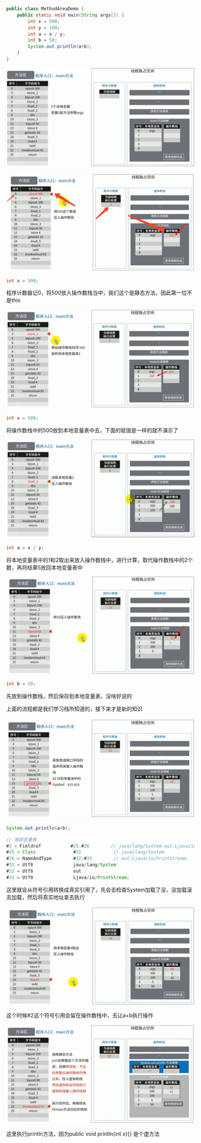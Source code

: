 ```java
public class MethodAreaDemo {
    public static void main(String args[]) {
        int x = 500;
        int y = 100;
        int a = x / y;
        int b = 50;
        System.out.println(a+b);
    }
}
```

![image-20230427092900275](image/39.%E6%96%B9%E6%B3%95%E5%8C%BA%E4%BD%BF%E7%94%A8%E4%B8%BE%E4%BE%8B/image-20230427092900275.png)

![image-20230427094356654](image/39.%E6%96%B9%E6%B3%95%E5%8C%BA%E4%BD%BF%E7%94%A8%E4%B8%BE%E4%BE%8B/image-20230427094356654.png)

```java
int x = 500;
```

程序计数器记0，将500放入操作数栈当中，我们这个是静态方法，因此第一位不是this



![image-20230427095001666](image/39.%E6%96%B9%E6%B3%95%E5%8C%BA%E4%BD%BF%E7%94%A8%E4%B8%BE%E4%BE%8B/image-20230427095001666.png)

```java
int x = 500;
```

将操作数栈中的500放到本地变量表中去，下面的赋值是一样的就不演示了



![image-20230427095329091](image/39.%E6%96%B9%E6%B3%95%E5%8C%BA%E4%BD%BF%E7%94%A8%E4%B8%BE%E4%BE%8B/image-20230427095329091.png)

```java
int a = x / y;
```

将本地变量表中的1和2取出来放入操作数栈中，进行计算，取代操作数栈中的2个数，再将结果5放回本地变量表中



![image-20230427100226881](image/39.%E6%96%B9%E6%B3%95%E5%8C%BA%E4%BD%BF%E7%94%A8%E4%B8%BE%E4%BE%8B/image-20230427100226881.png)

```java
int b = 50;
```

先放到操作数栈，然后保存到本地变量表，没啥好说的

上面的流程都是我们学习栈所知道的，接下来才是新的知识



![image-20230427100453456](image/39.%E6%96%B9%E6%B3%95%E5%8C%BA%E4%BD%BF%E7%94%A8%E4%B8%BE%E4%BE%8B/image-20230427100453456.png)

```java
System.out.println(a+b);
```

```java
// 局部变量表
#2 = Fieldref           #25.#26        // java/lang/System.out:Ljava/io/PrintStream;
#25 = Class              #31            // java/lang/System
#26 = NameAndType        #32:#33        // out:Ljava/io/PrintStream;
#31 = Utf8               java/lang/System
#32 = Utf8               out
#33 = Utf8               Ljava/io/PrintStream;
```

这里就会从符号引用转换成真实引用了，先会去检查System加载了没，没加载滚去加载，然后将真实地址拿去执行





![image-20230427101308018](image/39.%E6%96%B9%E6%B3%95%E5%8C%BA%E4%BD%BF%E7%94%A8%E4%B8%BE%E4%BE%8B/image-20230427101308018.png)

这个时候#2这个符号引用会留在操作数栈中，去让a+b执行操作



![image-20230427101452024](image/39.%E6%96%B9%E6%B3%95%E5%8C%BA%E4%BD%BF%E7%94%A8%E4%B8%BE%E4%BE%8B/image-20230427101452024.png)

这里执行println方法，因为public void println(int x){} 是个虚方法